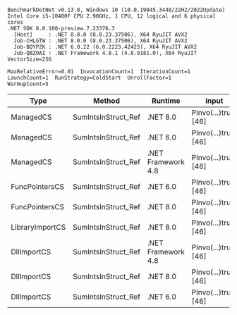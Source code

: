 ```

BenchmarkDotNet v0.13.8, Windows 10 (10.0.19045.3448/22H2/2022Update)
Intel Core i5-10400F CPU 2.90GHz, 1 CPU, 12 logical and 6 physical cores
.NET SDK 8.0.100-preview.7.23376.3
  [Host]     : .NET 8.0.0 (8.0.23.37506), X64 RyuJIT AVX2
  Job-CHLGTW : .NET 8.0.0 (8.0.23.37506), X64 RyuJIT AVX2
  Job-BQYPZK : .NET 6.0.22 (6.0.2223.42425), X64 RyuJIT AVX2
  Job-QBZOAI : .NET Framework 4.8.1 (4.8.9181.0), X64 RyuJIT VectorSize=256

MaxRelativeError=0.01  InvocationCount=1  IterationCount=1  
LaunchCount=1  RunStrategy=ColdStart  UnrollFactor=1  
WarmupCount=5  

```
| Type            | Method              | Runtime            | input                | Mean        | Error | Median      | Min         | Max         | Allocated |
|---------------- |-------------------- |------------------- |--------------------- |------------:|------:|------------:|------------:|------------:|----------:|
| ManagedCS       | SumIntsInStruct_Ref | .NET 8.0           | PInvo(...)truct [46] |    371.7 μs |    NA |    371.7 μs |    371.7 μs |    371.7 μs |     400 B |
| ManagedCS       | SumIntsInStruct_Ref | .NET 6.0           | PInvo(...)truct [46] |    376.1 μs |    NA |    376.1 μs |    376.1 μs |    376.1 μs |     640 B |
| ManagedCS       | SumIntsInStruct_Ref | .NET Framework 4.8 | PInvo(...)truct [46] |    497.7 μs |    NA |    497.7 μs |    497.7 μs |    497.7 μs |         - |
| FuncPointersCS  | SumIntsInStruct_Ref | .NET 6.0           | PInvo(...)truct [46] | 30,947.5 μs |    NA | 30,947.5 μs | 30,947.5 μs | 30,947.5 μs |     640 B |
| FuncPointersCS  | SumIntsInStruct_Ref | .NET 8.0           | PInvo(...)truct [46] | 30,967.0 μs |    NA | 30,967.0 μs | 30,967.0 μs | 30,967.0 μs |     400 B |
| LibraryImportCS | SumIntsInStruct_Ref | .NET 8.0           | PInvo(...)truct [46] | 31,524.1 μs |    NA | 31,524.1 μs | 31,524.1 μs | 31,524.1 μs |     400 B |
| DllImportCS     | SumIntsInStruct_Ref | .NET Framework 4.8 | PInvo(...)truct [46] | 41,558.1 μs |    NA | 41,558.1 μs | 41,558.1 μs | 41,558.1 μs |         - |
| DllImportCS     | SumIntsInStruct_Ref | .NET 8.0           | PInvo(...)truct [46] | 41,599.1 μs |    NA | 41,599.1 μs | 41,599.1 μs | 41,599.1 μs |     400 B |
| DllImportCS     | SumIntsInStruct_Ref | .NET 6.0           | PInvo(...)truct [46] | 42,482.8 μs |    NA | 42,482.8 μs | 42,482.8 μs | 42,482.8 μs |     640 B |
